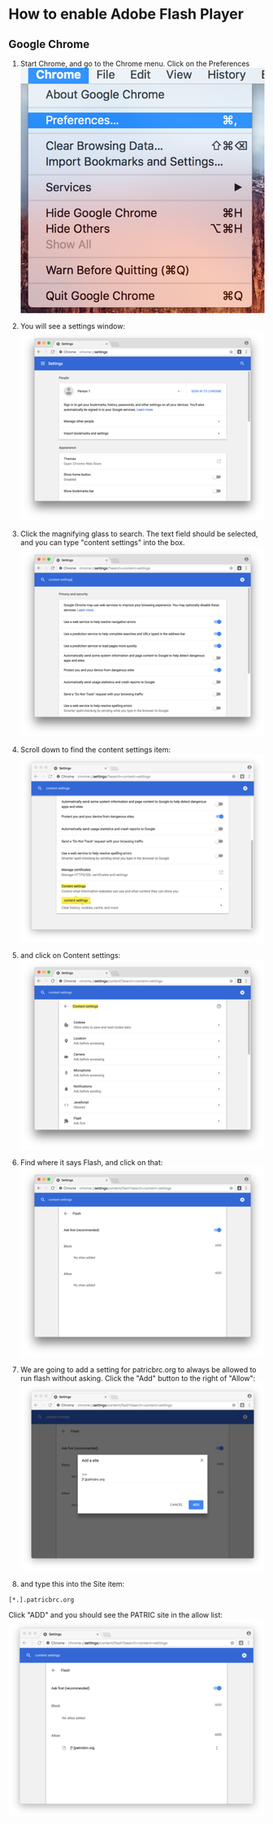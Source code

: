 # How to enable Adobe Flash Player

## Google Chrome
1. Start Chrome, and go to the Chrome menu. Click on the Preferences
![Step 1](./images/open-prefs-menu.png)

2. You will see a settings window:
![Step 2](./images/settings-window.png)

3. Click the magnifying glass to search. The text field should be selected, and you can type "content settings" into the box.
![Step 3](./images/type-content-settings-into-search.png)

4. Scroll down to find the content settings item:
![Step 4](./images/scroll-to-content-settings.png)

5. and click on Content settings:
![Step 5](./images/select-content-settings.png)

6. Find where it says Flash, and click on that:
![Step 6](./images/click-flash.png)

7. We are going to add a setting for patricbrc.org to always be allowed to run flash without asking. Click the "Add" button to the right of "Allow":
![Step 7](./images/add-patric.png)

8. and type this into the Site item:
```
[*.].patricbrc.org
```
Click "ADD" and you should see the PATRIC site in the allow list:
![Step 8](./images/all-done.png)
